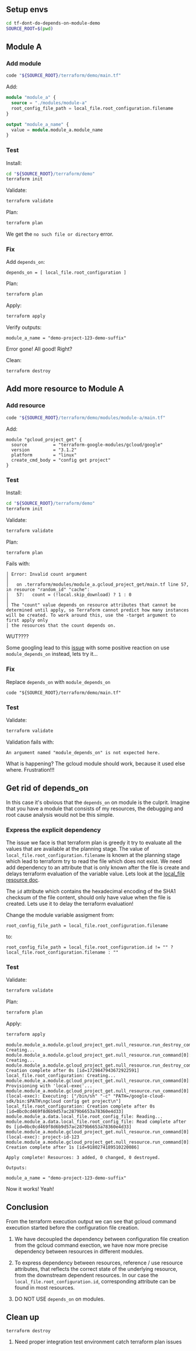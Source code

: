 ## Setup envs
```bash
cd tf-dont-do-depends-on-module-demo
SOURCE_ROOT=$(pwd)
```
## Module A

### Add module

```bash
code "${SOURCE_ROOT}/terraform/demo/main.tf"
```

Add:

```tf
module "module_a" {
  source = "./modules/module-a"
  root_config_file_path = local_file.root_configuration.filename
}

output "module_a_name" {
  value = module.module_a.module_name  
}
```

### Test

Install:
```bash
cd "${SOURCE_ROOT}/terraform/demo"
terraform init
```

Validate:
```bash
terraform validate
```

Plan:
```bash
terraform plan
```
We get the `no such file or directory` error.

### Fix
Add `depends_on`:
```
depends_on = [ local_file.root_configuration ]
```

Plan:
```bash
terraform plan
```

Apply:
```bash
terraform apply
```
Verify outputs:
```
module_a_name = "demo-project-123-demo-suffix"
```

Error gone! All good! Right?

Clean:
```
terraform destroy
```

## Add more resource to Module A
### Add resource
```bash
code "${SOURCE_ROOT}/terraform/demo/modules/module-a/main.tf"
```
Add:
```
module "gcloud_project_get" {
  source          = "terraform-google-modules/gcloud/google"
  version         = "3.1.2"
  platform        = "linux"
  create_cmd_body = "config get project"
}
```
### Test
Install:
```bash
cd "${SOURCE_ROOT}/terraform/demo"
terraform init
```

Validate:
```bash
terraform validate
```

Plan:
```bash
terraform plan
```
Fails with:
```
│ Error: Invalid count argument
│ 
│   on .terraform/modules/module_a.gcloud_project_get/main.tf line 57, in resource "random_id" "cache":
│   57:   count = (!local.skip_download) ? 1 : 0
│ 
│ The "count" value depends on resource attributes that cannot be determined until apply, so Terraform cannot predict how many instances will be created. To work around this, use the -target argument to first apply only
│ the resources that the count depends on.
```
WUT????

Some googling lead to this [issue](https://github.com/terraform-google-modules/terraform-google-gcloud/issues/82) with some positive reaction on use `module_depends_on` instead, lets try it...

### Fix
Replace `depends_on` with `module_depends_on`
```
code "${SOURCE_ROOT}/terraform/demo/main.tf"
```
### Test
Validate:
```bash
terraform validate
```

Validation fails with:
```
An argument named "module_depends_on" is not expected here.
```
What is happening? The gcloud module should work, because it used else where. Frustration!!!

## Get rid of depends_on
In this case it's obvious that the `depends_on` on module is the culprit. Imagine that you have a module that consists of my resources, the debugging and root cause analysis would not be this simple. 

### Express the explicit dependency
The issue we face is that terraform plan is greedy it try to evaluate all the values that are available at the planning stage. The value of `local_file.root_configuration.filename` is known at the planning stage which lead to terraform try to read the file which does not exist. We need add dependency to an attribute that is only known after the file is create and delays terraform evaluation of the variable value.
Lets look at the [local_file resource doc](https://registry.terraform.io/providers/hashicorp/local/latest/docs/resources/file#read-only).

The `id` attribute which contains the hexadecimal encoding of the SHA1 checksum of the file content, should only have value when the file is created. Lets use it to delay the terraform evaluation!

Change the module variable assigment from:
```
root_config_file_path = local_file.root_configuration.filename
```
to:
```
root_config_file_path = local_file.root_configuration.id != "" ? local_file.root_configuration.filename : ""
```

### Test
Validate:
```bash
terraform validate
```

Plan:
```bash
terraform plan
```

Apply:
```bash
terraform apply
```
```
module.module_a.module.gcloud_project_get.null_resource.run_destroy_command[0]: Creating...
module.module_a.module.gcloud_project_get.null_resource.run_command[0]: Creating...
module.module_a.module.gcloud_project_get.null_resource.run_destroy_command[0]: Creation complete after 0s [id=1729847943672922591]
local_file.root_configuration: Creating...
module.module_a.module.gcloud_project_get.null_resource.run_command[0]: Provisioning with 'local-exec'...
module.module_a.module.gcloud_project_get.null_resource.run_command[0] (local-exec): Executing: ["/bin/sh" "-c" "PATH=/google-cloud-sdk/bin:$PATH\ngcloud config get project\n"]
local_file.root_configuration: Creation complete after 0s [id=0bc0cd469f8d6b9d57ac2879b6653a78360e4d33]
module.module_a.data.local_file.root_config_file: Reading...
module.module_a.data.local_file.root_config_file: Read complete after 0s [id=0bc0cd469f8d6b9d57ac2879b6653a78360e4d33]
module.module_a.module.gcloud_project_get.null_resource.run_command[0] (local-exec): project-id-123
module.module_a.module.gcloud_project_get.null_resource.run_command[0]: Creation complete after 1s [id=9180274189510220086]

Apply complete! Resources: 3 added, 0 changed, 0 destroyed.

Outputs:

module_a_name = "demo-project-123-demo-suffix"
```
Now it works! Yeah!

## Conclusion
From the terraform execution output we can see that gcloud command execution started before the configuration file creation.

1. We have decoupled the dependency between configuration file creation from the gcloud command exection, we have now more precise dependency between resources in different modules.

1. To express dependency between resources, reference / use resource attributes, that reflects the correct state of the underlying resource, from the downstream dependent resources.  In our case the `local_file.root_configuration.id`, corresponding attribute can be found in most resources.

1. DO NOT USE `depends_on` on modules.

## Clean up
```bash
terraform destroy
```

1. Need proper integration test environment catch terraform plan issues

